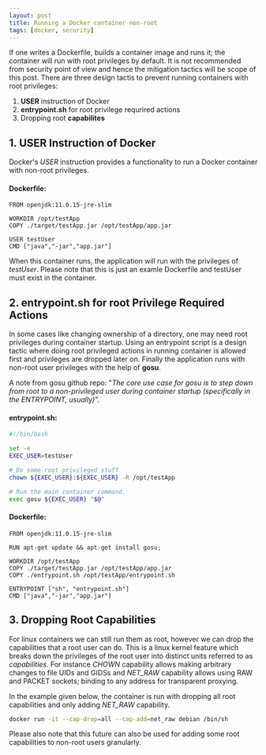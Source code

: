 ```yaml
---
layout: post
title: Running a Docker container non-root
tags: [docker, security]
---
```


If one writes a Dockerfile, builds a container image and runs it; the container will run with root privileges by default.
It is not recommended from security point of view and hence the mitigation tactics will be scope of this post.
There are three design tactis to prevent running containers with root privileges:
1. **USER** instruction of Docker
2. **entrypoint.sh** for root privilege requrired actions
3. Dropping root **capabilites**

## 1. USER Instruction of Docker
Docker's *USER* instruction provides a functionality to run a Docker container with non-root privileges.

#### Dockerfile:
```
FROM openjdk:11.0.15-jre-slim

WORKDIR /opt/testApp
COPY ./target/testApp.jar /opt/testApp/app.jar

USER testUser
CMD ["java","-jar","app.jar"]
```
When this container runs, the application will run with the privileges of *testUser*.
Please note that this is just an examle Dockerfile and testUser must exist in the container.

## 2. entrypoint.sh for root Privilege Required Actions
In some cases like changing ownership of a directory, one may need root privileges during container startup.
Using an entrypoint script is a design tactic where doing root privileged actions in running container is allowed first and privileges are dropped later on.
Finally the application runs with non-root user privileges with the help of **gosu**.

A note from gosu github repo: "*The core use case for gosu is to step down from root to a non-privileged user during container startup (specifically in the ENTRYPOINT, usually)*".

#### entrypoint.sh:
```bash
#!/bin/bash

set -e
EXEC_USER=testUser

# Do some root privileged stuff
chown ${EXEC_USER}:${EXEC_USER} -R /opt/testApp

# Run the main container command.
exec gosu ${EXEC_USER} "$@"
```

#### Dockerfile:
```
FROM openjdk:11.0.15-jre-slim

RUN apt-get update && apt-get install gosu;

WORKDIR /opt/testApp
COPY ./target/testApp.jar /opt/testApp/app.jar
COPY ./entrypoint.sh /opt/testApp/entrypoint.sh

ENTRYPOINT ["sh", "entrypoint.sh"]
CMD ["java","-jar","app.jar"]
```

## 3. Dropping Root Capabilities

For linux containers we can still run them as root, however we can drop the capabilities that a root user can do.
This is a linux kernel feature which breaks down the privileges of the root user into distinct units referred to as *capabilities*.
For instance *CHOWN* capability allows making arbitrary changes to file UIDs and GIDSs and *NET_RAW* capability allows using RAW and PACKET sockets; binding to any address for transparent proxying.

In the example given below, the container is run with dropping all root capabilities and only adding *NET_RAW* capability.
```bash
docker run -it --cap-drop=all --cap-add=net_raw debian /bin/sh
```
Please also note that this future can also be used for adding some root capabilities to non-root users granularly.



